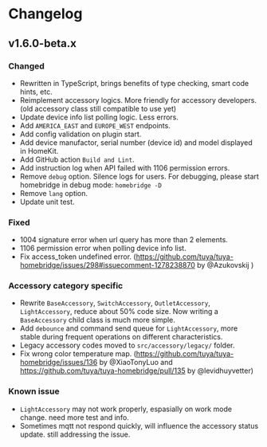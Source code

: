 # Changelog

## v1.6.0-beta.x

### Changed
- Rewritten in TypeScript, brings benefits of type checking, smart code hints, etc.
- Reimplement accessory logics. More friendly for accessory developers. (old accessory class still compatible to use yet)
- Update device info list polling logic. Less errors.
- Add `AMERICA_EAST` and `EUROPE_WEST` endpoints.
- Add config validation on plugin start.
- Add device manufactor, serial number (device id) and model displayed in HomeKit.
- Add GitHub action `Build and Lint`.
- Add instruction log when API failed with 1106 permission errors.
- Remove `debug` option. Silence logs for users. For debugging, please start homebridge in debug mode: `homebridge -D`
- Remove `lang` option.
- Update unit test.

### Fixed
- 1004 signature error when url query has more than 2 elements.
- 1106 permission error when polling device info list.
- Fix access_token undefined error. (https://github.com/tuya/tuya-homebridge/issues/298#issuecomment-1278238870 by @Azukovskij )

### Accessory category specific
- Rewrite `BaseAccessory`, `SwitchAccessory`, `OutletAccessory`, `LightAccessory`, reduce about 50% code size. Now writing a `BaseAccessory` child class is much more simple.
- Add `debounce` and command send queue for `LightAccessory`, more stable during frequent operations on different characteristics.
- Legacy accessory codes moved to `src/accessory/legacy/` folder.
- Fix wrong color temperature map. (https://github.com/tuya/tuya-homebridge/issues/136 by @XiaoTonyLuo and https://github.com/tuya/tuya-homebridge/pull/135 by @levidhuyvetter)

### Known issue
- `LightAccessory` may not work properly, espasially on work mode change. need more test and info.
- Sometimes mqtt not respond quickly, will influence the accessory status update. still addressing the issue.
